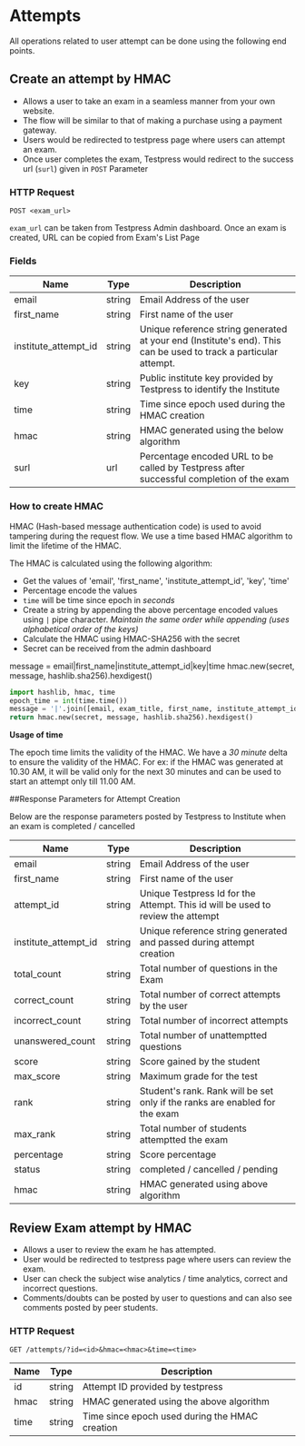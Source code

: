 # Attempts
All operations related to user attempt can be done using the following end points.

## Create an attempt by HMAC
* Allows a user to take an exam in a seamless manner from your own website. 
* The flow will be similar to that of making a purchase using a payment gateway. 
* Users would be redirected to testpress page where users can attempt an exam. 
* Once user completes the exam, Testpress would redirect to the success url (`surl`) given in `POST` Parameter

### HTTP Request

`POST <exam_url>`

`exam_url` can be taken from Testpress Admin dashboard. Once an exam is created, URL can be copied from Exam's List Page

### Fields

Name | Type | Description
-----|------|-------------
email | string | Email Address of the user
first_name | string | First name of the user
institute_attempt_id | string | Unique reference string generated at your end (Institute's end). This can be used to track a particular attempt.
key | string | Public institute key provided by Testpress to identify the Institute
time | string | Time since epoch used during the HMAC creation
hmac | string | HMAC generated using the below algorithm
surl | url | Percentage encoded URL to be called by Testpress after successful completion of the exam

### How to create HMAC

HMAC (Hash-based message authentication code) is used to avoid tampering during the request flow. We use a time based HMAC algorithm to limit the lifetime of the HMAC.

The HMAC is calculated using the following algorithm:

* Get the values of 'email', 'first_name', 'institute_attempt_id', 'key', 'time'
* Percentage encode the values
* `time` will be time since epoch in *seconds*
* Create a string by appending the above percentage encoded values using `|` pipe character. *Maintain the same order while appending (uses alphabetical order of the keys)*
* Calculate the HMAC using HMAC-SHA256 with the secret
* Secret can be received from the admin dashboard

message = email|first_name|institute_attempt_id|key|time
hmac.new(secret, message, hashlib.sha256).hexdigest()

```python
import hashlib, hmac, time
epoch_time = int(time.time())
message = '|'.join([email, exam_title, first_name, institute_attempt_id, key, epoch_time ])
return hmac.new(secret, message, hashlib.sha256).hexdigest()
```

<aside class="info">
<strong> Usage of time </strong><br>

The epoch time limits the validity of the HMAC. We have a *30 minute* delta to ensure the validity of the HMAC. 
For ex: if the HMAC was generated at 10.30 AM, it will be valid only for the next 30 minutes and can be used to start an attempt only till 11.00 AM.

</aside>


##Response Parameters for Attempt Creation

Below are the response parameters posted by Testpress to Institute when an exam is completed / cancelled

Name | Type | Description
-----|------|-------------
email | string | Email Address of the user
first_name | string | First name of the user
attempt_id | string | Unique Testpress Id for the Attempt. This id will be used to review the attempt
institute_attempt_id | string | Unique reference string generated and passed during attempt creation
total_count | string | Total number of questions in the Exam
correct_count | string | Total number of correct attempts by the user
incorrect_count | string | Total number of incorrect attempts
unanswered_count | string | Total number of unattemptted questions
score | string | Score gained by the student
max_score | string | Maximum grade for the test
rank | string | Student's rank. Rank will be set only if the ranks are enabled for the exam
max_rank | string | Total number of students attemptted the exam
percentage | string | Score percentage
status | string | completed / cancelled / pending
hmac | string | HMAC generated using above algorithm


## Review Exam attempt by HMAC

* Allows a user to review the exam he has attempted. 
* User would be redirected to testpress page where users can review the exam.
* User can check the subject wise analytics / time analytics, correct and incorrect questions. 
* Comments/doubts can be posted by user to questions and can also see comments posted by peer students.

### HTTP Request

`GET /attempts/?id=<id>&hmac=<hmac>&time=<time>`


Name | Type | Description
-----|------|-------------
id | string | Attempt ID provided by testpress
hmac | string | HMAC generated using the above algorithm
time | string | Time since epoch used during the HMAC creation
